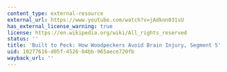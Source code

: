 ```yaml
---
content_type: external-resource
external_url: https://www.youtube.com/watch?v=jAdknn031sU
has_external_license_warning: true
license: https://en.wikipedia.org/wiki/All_rights_reserved
status: ''
title: 'Built to Peck: How Woodpeckers Avoid Brain Injury, Segment 5'
uid: 10277616-d05f-4526-84bb-965aece720fb
wayback_url: ''
---
```


